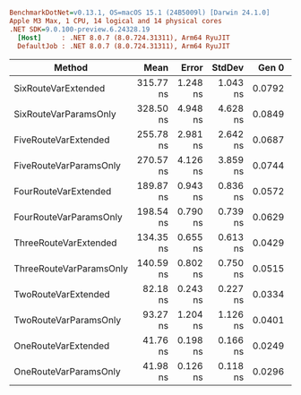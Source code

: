 ``` ini

BenchmarkDotNet=v0.13.1, OS=macOS 15.1 (24B5009l) [Darwin 24.1.0]
Apple M3 Max, 1 CPU, 14 logical and 14 physical cores
.NET SDK=9.0.100-preview.6.24328.19
  [Host]     : .NET 8.0.7 (8.0.724.31311), Arm64 RyuJIT
  DefaultJob : .NET 8.0.7 (8.0.724.31311), Arm64 RyuJIT


```
|                  Method |      Mean |    Error |   StdDev |  Gen 0 | Allocated |
|------------------------ |----------:|---------:|---------:|-------:|----------:|
|     SixRouteVarExtended | 315.77 ns | 1.248 ns | 1.043 ns | 0.0792 |     664 B |
|   SixRouteVarParamsOnly | 328.50 ns | 4.948 ns | 4.628 ns | 0.0849 |     712 B |
|    FiveRouteVarExtended | 255.78 ns | 2.981 ns | 2.642 ns | 0.0687 |     576 B |
|  FiveRouteVarParamsOnly | 270.57 ns | 4.126 ns | 3.859 ns | 0.0744 |     624 B |
|    FourRouteVarExtended | 189.87 ns | 0.943 ns | 0.836 ns | 0.0572 |     480 B |
|  FourRouteVarParamsOnly | 198.54 ns | 0.790 ns | 0.739 ns | 0.0629 |     528 B |
|   ThreeRouteVarExtended | 134.35 ns | 0.655 ns | 0.613 ns | 0.0429 |     360 B |
| ThreeRouteVarParamsOnly | 140.59 ns | 0.802 ns | 0.750 ns | 0.0515 |     432 B |
|     TwoRouteVarExtended |  82.18 ns | 0.243 ns | 0.227 ns | 0.0334 |     280 B |
|   TwoRouteVarParamsOnly |  93.27 ns | 1.204 ns | 1.126 ns | 0.0401 |     336 B |
|     OneRouteVarExtended |  41.76 ns | 0.198 ns | 0.166 ns | 0.0249 |     208 B |
|   OneRouteVarParamsOnly |  41.98 ns | 0.126 ns | 0.118 ns | 0.0296 |     248 B |
